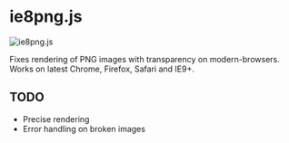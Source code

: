 # ie8png.js

![ie8png.js](./ie8png-logo.png) 

Fixes rendering of PNG images with transparency on modern-browsers. Works on latest Chrome, Firefox, Safari and IE9+.

## TODO

* Precise rendering
* Error handling on broken images
